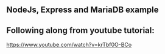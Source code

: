 ## NodeJs, Express and MariaDB example
## Following along from youtube tutorial:
https://www.youtube.com/watch?v=krTbf0O-BCo


